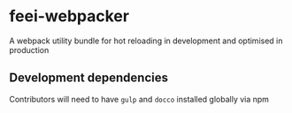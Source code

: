 # feei-webpacker
A webpack utility bundle for hot reloading in development and optimised in production

## Development dependencies

Contributors will need to have `gulp` and `docco` installed globally via npm
